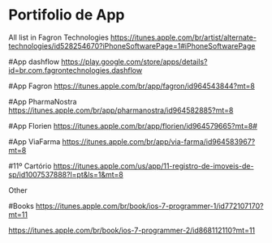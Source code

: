 # Portifolio de App


All list in Fagron Technologies
https://itunes.apple.com/br/artist/alternate-technologies/id528254670?iPhoneSoftwarePage=1#iPhoneSoftwarePage

#App dashflow
https://play.google.com/store/apps/details?id=br.com.fagrontechnologies.dashflow

#App Fagron
https://itunes.apple.com/br/app/fagron/id964543844?mt=8

#App PharmaNostra
https://itunes.apple.com/br/app/pharmanostra/id964582885?mt=8

#App Florien
https://itunes.apple.com/br/app/florien/id964579665?mt=8#

#App ViaFarma
https://itunes.apple.com/br/app/via-farma/id964583967?mt=8


#11º Cartório
https://itunes.apple.com/us/app/11-registro-de-imoveis-de-sp/id1007537888?l=pt&ls=1&mt=8


Other 

#Books
https://itunes.apple.com/br/book/ios-7-programmer-1/id772107170?mt=11

https://itunes.apple.com/br/book/ios-7-programmer-2/id868112110?mt=11








